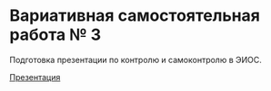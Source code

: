 # Вариативная самостоятельная работа № 3

Подготовка презентации по контролю и самоконтролю в ЭИОС.

[Презентация](https://docs.google.com/presentation/d/1YUFeL7KOFIyi0YveUfQKvmuObAofrY9rh5nonkBoq2c/edit?usp=sharing)
